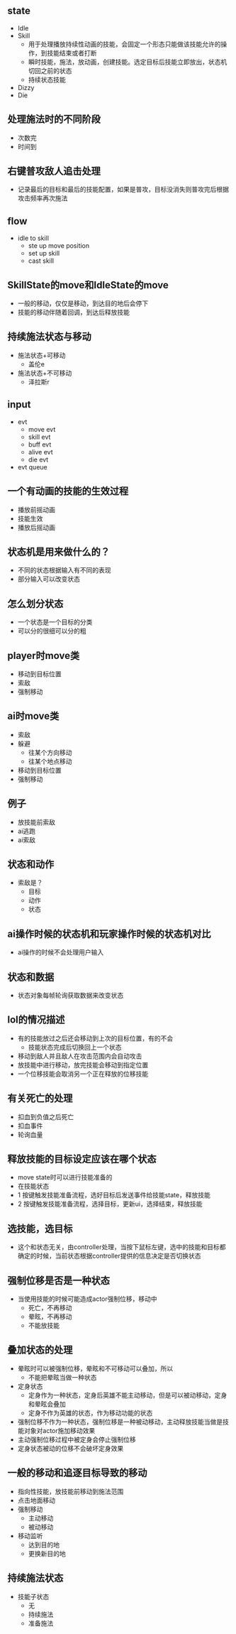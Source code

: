 ## state
- Idle
- Skill
  - 用于处理播放持续性动画的技能，会固定一个形态只能做该技能允许的操作，到技能结束或者打断
  - 瞬时技能，施法，放动画，创建技能。选定目标后技能立即放出，状态机切回之前的状态
  - 持续状态技能
- Dizzy
- Die

## 处理施法时的不同阶段
- 次数完
- 时间到

## 右键普攻敌人追击处理
- 记录最后的目标和最后的技能配置，如果是普攻，目标没消失则普攻完后根据攻击频率再次施法

## flow
- idle to skill
  - ste up move position
  - set up skill
  - cast skill

## SkillState的move和IdleState的move
- 一般的移动，仅仅是移动，到达目的地后会停下
- 技能的移动伴随着回调，到达后释放技能

## 持续施法状态与移动
- 施法状态+可移动
  - 盖伦e
- 施法状态+不可移动
  - 泽拉斯r

## input
- evt
  - move evt
  - skill evt
  - buff evt
  - alive evt
  - die evt
- evt queue

## 一个有动画的技能的生效过程
- 播放前摇动画
- 技能生效
- 播放后摇动画

## 状态机是用来做什么的？
- 不同的状态根据输入有不同的表现
- 部分输入可以改变状态

## 怎么划分状态
- 一个状态是一个目标的分类
- 可以分的很细可以分的粗

## player时move类
- 移动到目标位置
- 索敌
- 强制移动

## ai时move类
- 索敌
- 躲避
  - 往某个方向移动
  - 往某个地点移动
- 移动到目标位置
- 强制移动

## 例子
- 放技能前索敌
- ai逃跑
- ai索敌

## 状态和动作
- 索敌是？
  - 目标
  - 动作
  - 状态

## ai操作时候的状态机和玩家操作时候的状态机对比
- ai操作的时候不会处理用户输入

## 状态和数据
- 状态对象每帧轮询获取数据来改变状态

## lol的情况描述
- 有的技能放过之后还会移动到上次的目标位置，有的不会
  - 技能状态完成后切换回上一个状态
- 移动到敌人并且敌人在攻击范围内会自动攻击
- 放技能中进行移动，放完技能会移动到指定位置
- 一个位移技能会取消另一个正在释放的位移技能

## 有关死亡的处理
- 扣血到负值之后死亡
- 扣血事件
- 轮询血量

## 释放技能的目标设定应该在哪个状态
- move state时可以进行技能准备的
- 在技能状态
- 1 按键触发技能准备流程，选好目标后发送事件给技能state，释放技能
- 2 按键触发技能准备流程，选择目标，更新ui，选择结束，释放技能

## 选技能，选目标
- 这个和状态无关，由controller处理，当按下鼠标左键，选中的技能和目标都确定的时候，当前状态根据controller提供的信息决定是否切换状态

## 强制位移是否是一种状态
- 当使用技能的时候可能造成actor强制位移，移动中
  - 死亡，不再移动
  - 晕眩，不再移动
  - 不能放技能
  
## 叠加状态的处理
- 晕眩时可以被强制位移，晕眩和不可移动可以叠加，所以
  - 不能把晕眩当做一种状态
- 定身状态
  - 定身作为一种状态，定身后英雄不能主动移动，但是可以被动移动，定身和晕眩会叠加
  - 定身不作为英雄的状态，作为移动功能的状态
- 强制位移不作为一种状态，强制位移是一种被动移动，主动释放技能当做是技能对象对actor施加移动效果
- 主动强制位移过程中被定身会停止强制位移
- 定身状态被动的位移不会破坏定身效果

## 一般的移动和追逐目标导致的移动
- 指向性技能，放技能前移动到施法范围
- 点击地面移动
- 强制移动
  - 主动移动
  - 被动移动
- 移动监听
  - 达到目的地
  - 更换新目的地

## 持续施法状态
- 技能子状态
  - 无
  - 持续施法
  - 准备施法